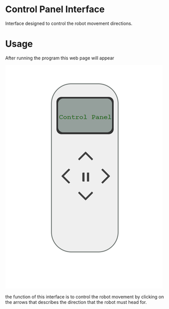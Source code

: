 # Control Panel Interface
Interface designed to control the robot movement directions.

# Usage
After running the program this web page will appear

![CP_interface](CP_interface.png)

the function of this interface is to control the robot movement by clicking on the arrows that describes the direction that the robot must head for.
